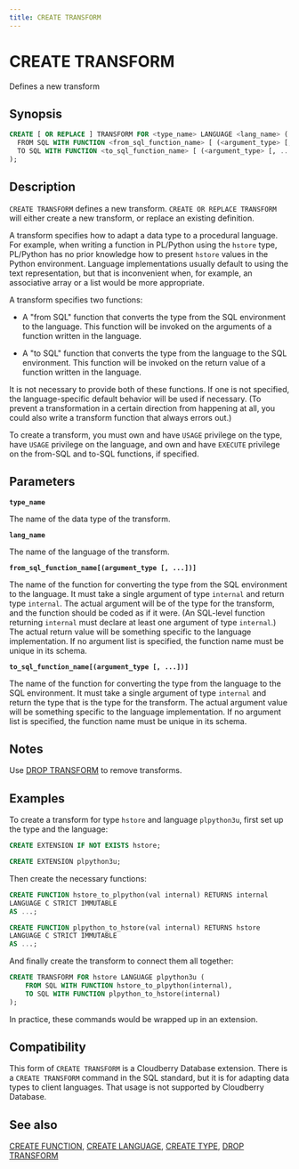 ```yaml
---
title: CREATE TRANSFORM
---
```


# CREATE TRANSFORM

Defines a new transform

## Synopsis

```sql
CREATE [ OR REPLACE ] TRANSFORM FOR <type_name> LANGUAGE <lang_name> (
  FROM SQL WITH FUNCTION <from_sql_function_name> [ (<argument_type> [, ...]) ],
  TO SQL WITH FUNCTION <to_sql_function_name> [ (<argument_type> [, ...]) ]
);
```

## Description

`CREATE TRANSFORM` defines a new transform. `CREATE OR REPLACE TRANSFORM` will either create a new transform, or replace an existing definition.

A transform specifies how to adapt a data type to a procedural language. For example, when writing a function in PL/Python using the `hstore` type, PL/Python has no prior knowledge how to present `hstore` values in the Python environment. Language implementations usually default to using the text representation, but that is inconvenient when, for example, an associative array or a list would be more appropriate.

A transform specifies two functions:

- A "from SQL" function that converts the type from the SQL environment to the language. This function will be invoked on the arguments of a function written in the language.

- A "to SQL" function that converts the type from the language to the SQL environment. This function will be invoked on the return value of a function written in the language.

It is not necessary to provide both of these functions. If one is not specified, the language-specific default behavior will be used if necessary. (To prevent a transformation in a certain direction from happening at all, you could also write a transform function that always errors out.)

To create a transform, you must own and have `USAGE` privilege on the type, have `USAGE` privilege on the language, and own and have `EXECUTE` privilege on the from-SQL and to-SQL functions, if specified.

## Parameters

**`type_name`**

The name of the data type of the transform.

**`lang_name`**

The name of the language of the transform.

**`from_sql_function_name[(argument_type [, ...])]`**

The name of the function for converting the type from the SQL environment to the language. It must take a single argument of type `internal` and return type `internal`. The actual argument will be of the type for the transform, and the function should be coded as if it were. (An SQL-level function returning `internal` must declare at least one argument of type `internal`.) The actual return value will be something specific to the language implementation. If no argument list is specified, the function name must be unique in its schema.

**`to_sql_function_name[(argument_type [, ...])]`**

The name of the function for converting the type from the language to the SQL environment. It must take a single argument of type `internal` and return the type that is the type for the transform. The actual argument value will be something specific to the language implementation. If no argument list is specified, the function name must be unique in its schema.

## Notes

Use [DROP TRANSFORM](/docs/sql-stmts/sql-stmt-drop-transform.md) to remove transforms.

## Examples

To create a transform for type `hstore` and language `plpython3u`, first set up the type and the language:

``` sql
CREATE EXTENSION IF NOT EXISTS hstore;

CREATE EXTENSION plpython3u;
```

Then create the necessary functions:

``` sql
CREATE FUNCTION hstore_to_plpython(val internal) RETURNS internal
LANGUAGE C STRICT IMMUTABLE
AS ...;

CREATE FUNCTION plpython_to_hstore(val internal) RETURNS hstore
LANGUAGE C STRICT IMMUTABLE
AS ...;
```

And finally create the transform to connect them all together:

``` sql
CREATE TRANSFORM FOR hstore LANGUAGE plpython3u (
    FROM SQL WITH FUNCTION hstore_to_plpython(internal),
    TO SQL WITH FUNCTION plpython_to_hstore(internal)
);
```

In practice, these commands would be wrapped up in an extension.

## Compatibility

This form of `CREATE TRANSFORM` is a Cloudberry Database extension. There is a `CREATE TRANSFORM` command in the SQL standard, but it is for adapting data types to client languages. That usage is not supported by Cloudberry Database.

## See also

[CREATE FUNCTION](/docs/sql-stmts/sql-stmt-create-function.md), [CREATE LANGUAGE](/docs/sql-stmts/sql-stmt-create-language.md), [CREATE TYPE](/docs/sql-stmts/sql-stmt-create-type.md), [DROP TRANSFORM](/docs/sql-stmts/sql-stmt-drop-transform.md)
